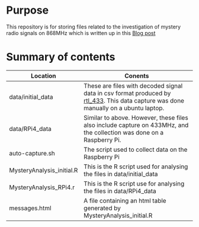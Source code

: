 # Purpose
This repository is for storing files related to the investigation of mystery radio signals on 868MHz which is written up in this [Blog post](https://simonjonsson87.github.io/blog/2024/Investigating-mystery-signals-on-868MHz/) 

# Summary of contents 

|Location | Conents |
|---------|---------|
| data/initial_data | These are files with decoded signal data in csv format produced by [rtl_433](https://github.com/merbanan/rtl_433). This data capture was done manually on a ubuntu laptop.|
| data/RPi4_data | Similar to above. However, these files also include capture on 433MHz, and the collection was done on a Raspberry Pi. |
| auto-capture.sh | The script used to collect data on the Raspberry Pi |
| MysteryAnalysis_initial.R | This is the R script used for analysing the files in data/initial_data |
| MysteryAnalysis_RPi4.r | This is the R script use for analysing the files in data/RPi4_data |
| messages.html | A file containing an html table generated by MysteryAnalysis_initial.R |

